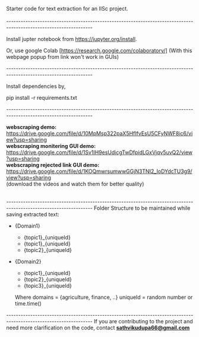 Starter code for text extraction for an IISc project. <br><br>
*------------------------------------------------------------------------------------------------------------------*

Install jupter notebook from https://jupyter.org/install.

Or, use google Colab [https://research.google.com/colaboratory/] 
(With this webpage popup from link won't work in GUIs)

*------------------------------------------------------------------------------------------------------------------*

Install dependencies by,

pip install -r requirements.txt

*------------------------------------------------------------------------------------------------------------------*

<b>webscraping demo:</b> <br> https://drive.google.com/file/d/10MpMsp322paX5HfIfvEsU5CFyNWF8ic6/view?usp=sharing <br>
<b>webscraping monitering GUI demo:</b><br>  https://drive.google.com/file/d/1Sv1IH9esUdicgTwDfpidLGxVjqv5uvQ2/view?usp=sharing <br>
<b>webscraping rejected link GUI demo:</b><br> https://drive.google.com/file/d/1KOQmwrsumwwGGjN3TNI2_IoDYdcTU3g9/view?usp=sharing <br>
(download the videos and watch them for better quality)<br><br>

*------------------------------------------------------------------------------------------------------------------*
Folder Structure to be maintained while saving extracted text:
- {Domain1}
  - {topic1}_{uniqueId}
  - {topic1}_{uniqueId}
  - {topic2}_{uniqueId}

- {Domain2}
  - {topic1}_{uniqueId}
  - {topic2}_{uniqueId}
  - {topic3}_{uniqueId}

  Where 
    domains = {agriculture, finance, ..}
    uniqueId = random number or time.time()



*------------------------------------------------------------------------------------------------------------------*
If you are contributing to the project and need more clarification on the code, contact <b>sathvikudupa66@gmail.com</b>
